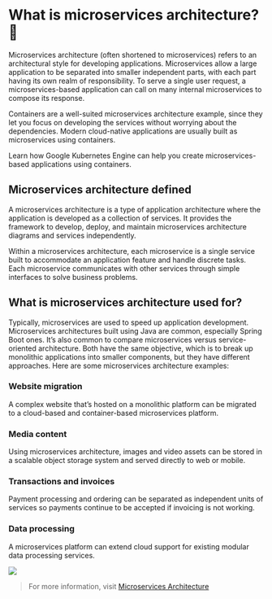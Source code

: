 # What is microservices architecture? 🤏


Microservices architecture (often shortened to microservices) refers to an architectural style for developing applications. Microservices allow a large application to be separated into smaller independent parts, with each part having its own realm of responsibility. To serve a single user request, a microservices-based application can call on many internal microservices to compose its response.

Containers are a well-suited microservices architecture example, since they let you focus on developing the services without worrying about the dependencies. Modern cloud-native applications are usually built as microservices using containers.

Learn how Google Kubernetes Engine can help you create microservices-based applications using containers.

## Microservices architecture defined
A microservices architecture is a type of application architecture where the application is developed as a collection of services. It provides the framework to develop, deploy, and maintain microservices architecture diagrams and services independently.

Within a microservices architecture, each microservice is a single service built to accommodate an application feature and handle discrete tasks. Each microservice communicates with other services through simple interfaces to solve business problems.

## What is microservices architecture used for?
Typically, microservices are used to speed up application development. Microservices architectures built using Java are common, especially Spring Boot ones. It’s also common to compare microservices versus service-oriented architecture. Both have the same objective, which is to break up monolithic applications into smaller components, but they have different approaches. Here are some microservices architecture examples:


### Website migration
A complex website that’s hosted on a monolithic platform can be migrated to a cloud-based and container-based microservices platform.

### Media content
Using microservices architecture, images and video assets can be stored in a scalable object storage system and served directly to web or mobile.

### Transactions and invoices
Payment processing and ordering can be separated as independent units of services so payments continue to be accepted if invoicing is not working.

### Data processing
A microservices platform can extend cloud support for existing modular data processing services.

![](https://res.cloudinary.com/practicaldev/image/fetch/s--seen3BGm--/c_limit%2Cf_auto%2Cfl_progressive%2Cq_auto%2Cw_880/https://user-images.githubusercontent.com/2697570/49395813-cd094980-f737-11e8-9e9a-6c20db5720c4.jpg)

> For	more information, visit [Microservices Architecture](https://en.wikipedia.org/wiki/Microservices_architecture)